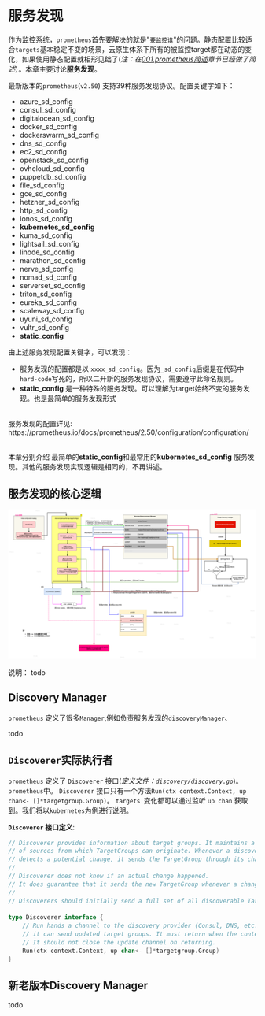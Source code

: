 # 服务发现
作为监控系统，`prometheus`首先要解决的就是"`要监控谁`"的问题。静态配置比较适合`targets`基本稳定不变的场景，云原生体系下所有的被监控target都在动态的变化，如果使用静态配置就相形见绌了(*注：在[001.prometheus简述](001.prometheus简述.md)章节已经做了简述*）。本章主要讨论**服务发现**。

最新版本的`prometheus`(`v2.50`) 支持39种服务发现协议。配置关键字如下：  
- azure_sd_config
- consul_sd_config
- digitalocean_sd_config
- docker_sd_config
- dockerswarm_sd_config
- dns_sd_config
- ec2_sd_config
- openstack_sd_config
- ovhcloud_sd_config
- puppetdb_sd_config
- file_sd_config
- gce_sd_config
- hetzner_sd_config
- http_sd_config
- ionos_sd_config
- **kubernetes_sd_config**
- kuma_sd_config
- lightsail_sd_config
- linode_sd_config
- marathon_sd_config
- nerve_sd_config
- nomad_sd_config
- serverset_sd_config
- triton_sd_config
- eureka_sd_config
- scaleway_sd_config
- uyuni_sd_config
- vultr_sd_config
- **static_config**

由上述服务发现配置关键字，可以发现：
- 服务发现的配置都是以 `xxxx_sd_config`。因为`_sd_config`后缀是在代码中`hard-code`写死的，所以二开新的服务发现协议，需要遵守此命名规则。
- **static_config** 是一种特殊的服务发现。可以理解为target始终不变的服务发现。也是最简单的服务发现形式  

<br/>
服务发现的配置详见: https://prometheus.io/docs/prometheus/2.50/configuration/configuration/  

<br/>  
<br/>  

本章分别介绍 最简单的**static_config**和最常用的**kubernetes_sd_config** 服务发现。其他的服务发现实现逻辑是相同的，不再讲述。  





## 服务发现的核心逻辑  

![discovery core logic](src/服务发现逻辑.drawio.png "discovery core logic")

说明：
todo



## Discovery Manager

`prometheus` 定义了很多`Manager`,例如负责服务发现的`discoveryManager`、

todo


## `Discoverer`实际执行者

`prometheus` 定义了 `Discoverer` 接口(*定义文件：`discovery/discovery.go`*)。`prometheus`中。 `Discoverer` 接口只有一个方法` Run(ctx context.Context, up chan<- []*targetgroup.Group) `。 `targets `变化都可以通过监听 `up chan` 获取到。我们将以`kubernetes`为例进行说明。  

**`Discoverer` 接口定义**:  
```go
// Discoverer provides information about target groups. It maintains a set
// of sources from which TargetGroups can originate. Whenever a discovery provider
// detects a potential change, it sends the TargetGroup through its channel.
//
// Discoverer does not know if an actual change happened.
// It does guarantee that it sends the new TargetGroup whenever a change happens.
//
// Discoverers should initially send a full set of all discoverable TargetGroups.

type Discoverer interface {
	// Run hands a channel to the discovery provider (Consul, DNS, etc.) through which
	// it can send updated target groups. It must return when the context is canceled.
	// It should not close the update channel on returning.
	Run(ctx context.Context, up chan<- []*targetgroup.Group)
}

```

## 新老版本Discovery Manager
todo
